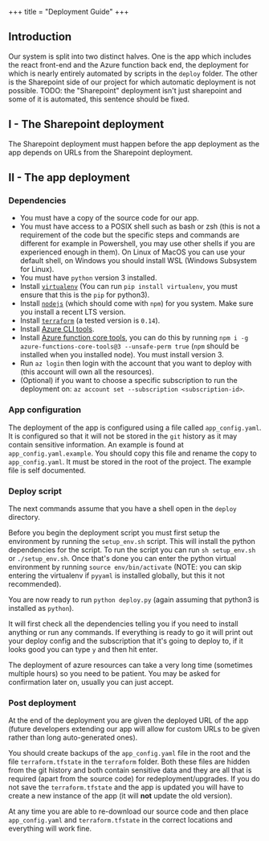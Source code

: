 +++
title = "Deployment Guide"
+++

## Introduction

Our system is split into two distinct halves. One is the app which includes the react front-end and the Azure function back end, the deployment for which is nearly entirely automated by scripts in the `deploy` folder. The other is the Sharepoint side of our project for which automatic deployment is not possible. TODO: the "Sharepoint" deployment isn't just sharepoint and some of it is automated, this sentence should be fixed.



## I - The Sharepoint deployment 

The Sharepoint deployment must happen before the app deployment as the app depends on URLs from the Sharepoint deployment.

 

## II - The app deployment

### Dependencies

- You must have a copy of the source code for our app.
- You must have access to a POSIX shell such as bash or zsh (this is not a requirement of the code but the specific steps and commands are different for example in Powershell, you may use other shells if you are experienced enough in them). On Linux of MacOS you can use your default shell, on Windows you should install WSL (Windows Subsystem for Linux). 
- You must have `python` version 3 installed.
- Install [`virtualenv`](https://virtualenv.pypa.io/en/latest/installation.html) (You can run `pip install virtualenv`, you must ensure that this is the `pip` for python3).
- Install [`nodejs`](https://nodejs.org/en/download/) (which should come with `npm`) for you system. Make sure you install a recent LTS version.
- Install [`terraform`](https://www.terraform.io/downloads.html) (a tested version is `0.14`).
- Install [Azure CLI tools](https://docs.microsoft.com/en-us/cli/azure/install-azure-cli).
- Install [Azure function core tools](https://github.com/Azure/azure-functions-core-tools), you can do this by running `npm i -g azure-functions-core-tools@3 --unsafe-perm true` (`npm` should be installed when you installed node). You must install version 3.
- Run `az login` then login with the account that you want to deploy with (this account will own all the resources).
- (Optional) if you want to choose a specific subscription to run the deployment on: `az account set --subscription <subscription-id>`.

### App configuration

The deployment of the app is configured using a file called `app_config.yaml`. It is configured so that it will not be stored in the `git` history as it may contain sensitive information. An example is found at `app_config.yaml.example`. You should copy this file and rename the copy to `app_config.yaml`. It must be stored in the root of the project. The example file is self documented.

### Deploy script

The next commands assume that you have a shell open in the `deploy` directory.

Before you begin the deployment script you must first setup the environment by running the `setup_env.sh` script. This will install the python dependencies for the script. To run the script you can run `sh setup_env.sh` or `./setup_env.sh`. Once that's done you can enter the python virtual environment by running `source env/bin/activate` (NOTE: you can skip entering the virtualenv if `pyyaml` is installed globally, but this it not recommended).

You are now ready to run `python deploy.py` (again assuming that python3 is installed as `python`).

It will first check all the dependencies telling you if you need to install anything or run any commands. If everything is ready to go it will print out your deploy config and the subscription that it's going to deploy to, if it looks good you can type `y` and then hit enter.

The deployment of azure resources can take a very long time (sometimes multiple hours) so you need to be patient. You may be asked for confirmation later on, usually you can just accept.

### Post deployment

At the end of the deployment you are given the deployed URL of the app (future developers extending our app will allow for custom URLs to be given rather than long auto-generated ones).

You should create backups of the `app_config.yaml` file in the root and the file `terraform.tfstate` in the `terraform` folder. Both these files are hidden from the git history and both contain sensitive data and they are all that is required (apart from the source code) for redeployment/upgrades. If you do not save the `terraform.tfstate` and the app is updated you will have to create a new instance of the app (it will **not** update the old version).

At any time you are able to re-download our source code and then place `app_config.yaml` and `terraform.tfstate` in the correct locations and everything will work fine.